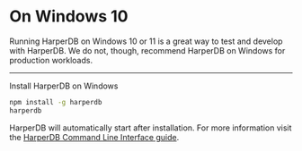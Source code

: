 # On Windows 10

Running HarperDB on Windows 10 or 11 is a great way to test and develop with HarperDB. We do not, though, recommend HarperDB on Windows for production workloads.

***

Install HarperDB on Windows

```bash
npm install -g harperdb
harperdb 
```

HarperDB will automatically start after installation. For more information visit the [HarperDB Command Line Interface guide](../index-7/harperdb-cli.md).
